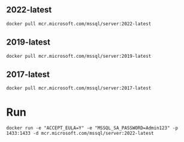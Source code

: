 ## 2022-latest

    docker pull mcr.microsoft.com/mssql/server:2022-latest

## 2019-latest

    docker pull mcr.microsoft.com/mssql/server:2019-latest

## 2017-latest

    docker pull mcr.microsoft.com/mssql/server:2017-latest

# Run

    docker run -e "ACCEPT_EULA=Y" -e "MSSQL_SA_PASSWORD=Admin123" -p 1433:1433 -d mcr.microsoft.com/mssql/server:2022-latest
